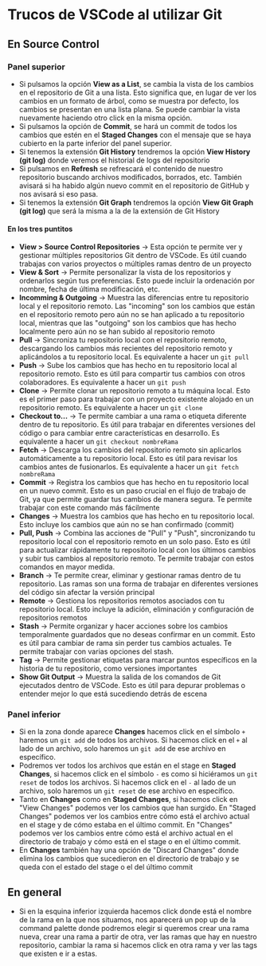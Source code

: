 # Trucos de VSCode al utilizar Git

## En Source Control
### Panel superior
- Si pulsamos la opción **View as a List**, se cambia la vista de los cambios en el repositorio de Git a una lista. Esto significa que, en lugar de ver los cambios en un formato de árbol, como se muestra por defecto, los cambios se presentan en una lista plana. Se puede cambiar la vista nuevamente haciendo otro click en la misma opción.
- Si pulsamos la opción de **Commit**, se hará un commit de todos los cambios que estén en el **Staged Changes** con el mensaje que se haya cubierto en la parte inferior del panel superior.
- Si tenemos la extensión **Git History** tendremos la opción **View History (git log)** donde veremos el historial de logs del repositorio
- Si pulsamos en **Refresh** se refrescará el contenido de nuestro repositorio buscando archivos modificados, borrados, etc. También avisará si ha habido algún nuevo commit en el repositorio de GitHub y nos avisará si eso pasa.
- Si tenemos la extensión **Git Graph** tendremos la opción **View Git Graph (git log)** que será la misma a la de la extensión de Git History
#### **En los tres puntitos**
- **View > Source Control Repositories** → Esta opción te permite ver y gestionar múltiples repositorios Git dentro de VSCode. Es útil cuando trabajas con varios proyectos o múltiples ramas dentro de un proyecto
- **View & Sort** → Permite personalizar la vista de los repositorios y ordenarlos según tus preferencias. Esto puede incluir la ordenación por nombre, fecha de última modificación, etc.
- **Incomming & Outgoing** → Muestra las diferencias entre tu repositorio local y el repositorio remoto. Las "incoming" son los cambios que están en el repositorio remoto pero aún no se han aplicado a tu repositorio local, mientras que las "outgoing" son los cambios que has hecho localmente pero aún no se han subido al repositorio remoto
- **Pull** → Sincroniza tu repositorio local con el repositorio remoto, descargando los cambios más recientes del repositorio remoto y aplicándolos a tu repositorio local. Es equivalente a hacer un `git pull`
- **Push** → Sube los cambios que has hecho en tu repositorio local al repositorio remoto. Esto es útil para compartir tus cambios con otros colaboradores. Es equivalente a hacer un `git push`
- **Clone** → Permite clonar un repositorio remoto a tu máquina local. Esto es el primer paso para trabajar con un proyecto existente alojado en un repositorio remoto. Es equivalente a hacer un `git clone`
- **Checkout to...** → Te permite cambiar a una rama o etiqueta diferente dentro de tu repositorio. Es útil para trabajar en diferentes versiones del código o para cambiar entre características en desarrollo. Es equivalente a hacer un `git checkout nombreRama`
- **Fetch** →  Descarga los cambios del repositorio remoto sin aplicarlos automáticamente a tu repositorio local. Esto es útil para revisar los cambios antes de fusionarlos. Es equivalente a hacer un `git fetch nombreRama`
- **Commit** → Registra los cambios que has hecho en tu repositorio local en un nuevo commit. Esto es un paso crucial en el flujo de trabajo de Git, ya que permite guardar tus cambios de manera segura. Te permite trabajar con este comando más fácilmente
- **Changes** → Muestra los cambios que has hecho en tu repositorio local. Esto incluye los cambios que aún no se han confirmado (commit)
- **Pull, Push** → Combina las acciones de "Pull" y "Push", sincronizando tu repositorio local con el repositorio remoto en un solo paso. Esto es útil para actualizar rápidamente tu repositorio local con los últimos cambios y subir tus cambios al repositorio remoto. Te permite trabajar con estos comandos en mayor medida.
- **Branch** → Te permite crear, eliminar y gestionar ramas dentro de tu repositorio. Las ramas son una forma de trabajar en diferentes versiones del código sin afectar la versión principal 
- **Remote** → Gestiona los repositorios remotos asociados con tu repositorio local. Esto incluye la adición, eliminación y configuración de repositorios remotos
- **Stash** → Permite organizar y hacer acciones sobre los cambios temporalmente guardados que no deseas confirmar en un commit. Esto es útil para cambiar de rama sin perder tus cambios actuales. Te permite trabajar con varias opciones del stash.
- **Tag** → Permite gestionar etiquetas para marcar puntos específicos en la historia de tu repositorio, como versiones importantes
- **Show Git Output** → Muestra la salida de los comandos de Git ejecutados dentro de VSCode. Esto es útil para depurar problemas o entender mejor lo que está sucediendo detrás de escena 

### Panel inferior
- Si en la zona donde aparece **Changes** hacemos click en el símbolo `+` haremos un `git add` de todos los archivos. Si hacemos click en el `+` al lado de un archivo, solo haremos un `git add` de ese archivo en específico.
- Podremos ver todos los archivos que están en el stage en **Staged Changes**, si hacemos click en el símbolo `-` es como si hiciéramos un `git reset` de todos los archivos. Si hacemos click en el `-` al lado de un archivo, solo haremos un `git reset` de ese archivo en específico.
- Tanto en **Changes** como en **Staged Changes**, si hacemos click en "View Changes" podemos ver los cambios que han surgido. En "Staged Changes" podemos ver los cambios entre cómo está el archivo actual en el stage y de cómo estaba en el último commit. En "Changes" podemos ver los cambios entre cómo está el archivo actual en el directorio de trabajo y cómo está en el stage o en el último commit.
- En **Changes** también hay una opción de "Discard Changes" donde elimina los cambios que sucedieron en el directorio de trabajo y se queda con el estado del stage o el del último commit

## En general
- Si en la esquina inferior izquierda hacemos click donde está el nombre de la rama en la que nos situamos, nos aparecerá un pop up de la command palette donde podremos elegir si queremos crear una rama nueva, crear una rama a partir de otra, ver las ramas que hay en nuestro repositorio, cambiar la rama si hacemos click en otra rama y ver las tags que existen e ir a estas.

